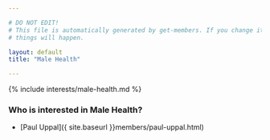 ```yaml
---

# DO NOT EDIT!
# This file is automatically generated by get-members. If you change it, bad
# things will happen.

layout: default
title: "Male Health"

---
```


{% include interests/male-health.md %}

### Who is interested in Male Health?


* [Paul Uppal]({ site.baseurl }}members/paul-uppal.html)
